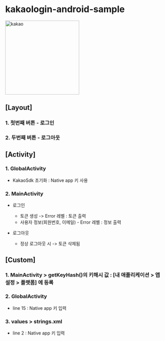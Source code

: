 # kakaologin-android-sample

<img width="235" alt="kakao" src="https://user-images.githubusercontent.com/46569798/116001197-39998180-a62e-11eb-9d06-24e1c895fb06.png">

## [Layout]
### 1. 첫번째 버튼 - 로그인
### 2. 두번째 버튼 - 로그아웃

## [Activity]
### 1. GlobalActivity
- KakaoSdk 초기화 : Native app 키 사용

### 2. MainActivity
- 로그인
  - 토큰 생성 -> Error 레벨 : 토큰 출력
  - 사용자 정보(회원번호, 이메일) - Error 레벨 : 정보 출력
  
- 로그아웃
  - 정상 로그아웃 시 -> 토큰 삭제됨

## [Custom]
### 1. MainActivity > getKeyHash()의 키해시 값 : [내 애플리케이션 > 앱 설정 > 플랫폼] 에 등록

### 2. GlobalActivity 
- line 15 : Native app 키 입력

### 3. values > strings.xml
- line 2 : Native app 키 입력
